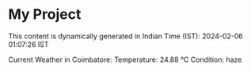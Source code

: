# My Project

This content is dynamically generated in Indian Time (IST): 2024-02-06 01:07:26 IST


Current Weather in Coimbatore:
Temperature: 24.88 °C
Condition: haze
